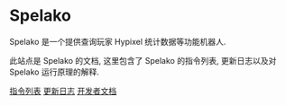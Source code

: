 # Spelako
Spelako 是一个提供查询玩家 Hypixel 统计数据等功能机器人.

此站点是 Spelako 的文档, 这里包含了 Spelako 的指令列表, 更新日志以及对 Spelako 运行原理的解释.

[指令列表](help.md)
[更新日志](changelogs.md)
[开发者文档](deploy.md)
